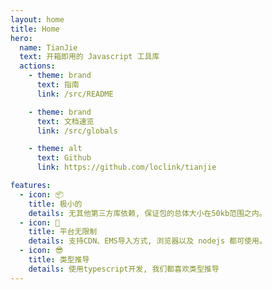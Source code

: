 ```yaml
---
layout: home
title: Home
hero:
  name: TianJie
  text: 开箱即用的 Javascript 工具库
  actions:
    - theme: brand
      text: 指南
      link: /src/README

    - theme: brand
      text: 文档速览
      link: /src/globals

    - theme: alt
      text: Github
      link: https://github.com/loclink/tianjie

features:
  - icon: 📦
    title: 极小的
    details: 无其他第三方库依赖, 保证包的总体大小在50kb范围之内。
  - icon: 🌈
    title: 平台无限制
    details: 支持CDN、EMS导入方式, 浏览器以及 nodejs 都可使用。
  - icon: 😎
    title: 类型推导
    details: 使用typescript开发, 我们都喜欢类型推导
---
```

